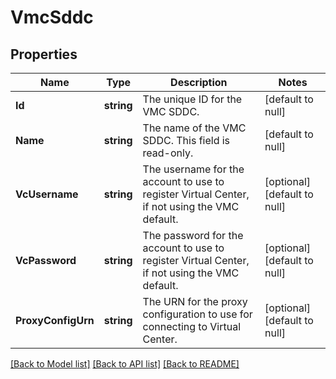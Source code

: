 # VmcSddc

## Properties
Name | Type | Description | Notes
------------ | ------------- | ------------- | -------------
**Id** | **string** | The unique ID for the VMC SDDC. | [default to null]
**Name** | **string** | The name of the VMC SDDC. This field is read-only. | [default to null]
**VcUsername** | **string** | The username for the account to use to register Virtual Center, if not using the VMC default. | [optional] [default to null]
**VcPassword** | **string** | The password for the account to use to register Virtual Center, if not using the VMC default. | [optional] [default to null]
**ProxyConfigUrn** | **string** | The URN for the proxy configuration to use for connecting to Virtual Center. | [optional] [default to null]

[[Back to Model list]](../README.md#documentation-for-models) [[Back to API list]](../README.md#documentation-for-api-endpoints) [[Back to README]](../README.md)


